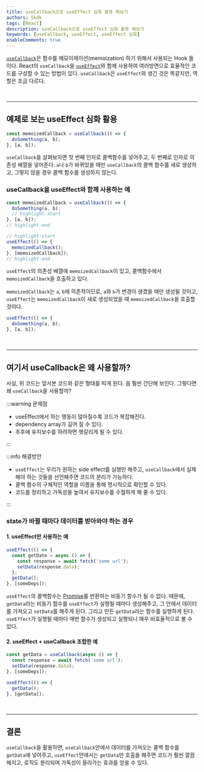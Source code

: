 ```yaml
---
title: useCallback으로 useEffect 심화 활용 해보기
authors: 5kdk
tags: [React]
description: useCallback으로 useEffect 심화 활용 해보기
keywords: [useCallback, useEffect, useEffect 심화]
enableComments: true
---
```


[`useCallback`](https://react.dev/reference/react/useCallback)은 함수를 메모이제이션(memoization) 하기 위해서 사용되는 Hook 들이다. React의 `useCallback`을 [`useEffect`](https://react.dev/reference/react/useEffect)와 함께 사용하여 여러방면으로 효율적인 코드를 구성할 수 있는 방법이 있다. `useCallback`은 `useEffect`와 생긴 것은 똑같지만, 역할은 조금 다르다.

<!--truncate-->

<br />

---

## 예제로 보는 useEffect 심화 활용

```jsx
const memoizedCallback = useCallback(() => {
  doSomething(a, b);
}, [a, b]);
```

`useCallback`을 살펴보자면 첫 번째 인자로 콜백함수를 넣어주고, 두 번째로 인자로 의존성 배열을 넣어준다. `a`나 `b`가 바뀌었을 때만 `useCallback`의 콜백 함수를 새로 생성하고, 그렇지 않을 경우 콜백 함수를 생성하지 않는다.

### useCallback을 useEffect와 함께 사용하는 예

```jsx
const memoizedCallback = useCallback(() => {
  doSomething(a, b);
  // highlight-start
}, [a, b]);
// highlight-end

// highlight-start
useEffect(() => {
  memoizedCallback();
}, [memoizedCallback]);
// highlight-end
```

`useEffect`의 의존성 배열에 `memoizedCallback`이 있고, 콜백함수에서 `memoizedCallback`을 호출하고 있다.

`memoizedCallback`는 `a`, `b`에 의존적이므로, `a`와 `b`가 변경이 생겼을 때만 생성될 것이고, `useEffect`는 `memoizedCallback`이 새로 생성되었을 때 `memoizedCallback`을 호출할 것이다.

```jsx
useEffect(() => {
  doSomething(a, b);
}, [a, b]);
```

<br />

---

## 여기서 useCallback은 왜 사용할까?

사실, 위 코드는 앞서본 코드와 같은 형태를 띠게 된다. 음 훨씬 간단해 보인다. 그렇다면 왜 `useCallback`을 사용할까?

:::warning 문제점

- useEffect에서 하는 행동이 많아질수록 코드가 복잡해진다.
- dependency array가 길어 질 수 있다.
- 추후에 유지보수를 하려하면 헷갈리게 될 수 있다.

:::

:::info 해결방안

- `useEffect`는 우리가 원하는 side effect를 실행만 해주고, `useCallback`에서 실제 해야 하는 것들을 선언해주면 코드의 분리가 가능하다.
- 콜백 함수의 구체적인 역할을 이름을 통해 명시적으로 확인할 수 있다.
- 코드를 정리하고 가독성을 높여서 유지보수를 수월하게 해 줄 수 있다.

:::

### state가 바뀔 때마다 데이터를 받아와야 하는 경우

#### 1. useEffect만 사용하는 예

```jsx
useEffect(() => {
  const getDate = async () => {
    const response = await fetch('some url');
    setData(response.data);
  };
  getData();
}, [someDeps]);
```

`useEffect`의 콜백함수는 [Promise](https://developer.mozilla.org/ko/docs/Web/JavaScript/Reference/Global_Objects/Promise)를 반환하는 비동기 함수가 될 수 없다. 때문에, `getData`라는 비동기 함수를 `useEffect`가 실행될 때마다 생성해주고, 그 안에서 데이터를 가져오고 `setData`를 해주게 된다. 그리고 만든 `getData`라는 함수를 실행하게 된다. `useEffect`가 실행될 때마다 매번 함수가 생성되고 실행되니 매우 비효율적으로 볼 수 있다.

#### 2. useEffect + useCallback 조합한 예

```jsx
const getData = useCallback(async () => {
  const response = await fetch('some url');
  setData(response.data);
}, [someDeps]);

useEffect(() => {
  getData();
}, [getData]);
```

<br />

---

## 결론

`useCallback`을 활용하면, `useCallback`안에서 데이터를 가져오는 콜백 함수를 `getData`에 넣어주고, `useEffect`안에서는 `getData`만 호출을 해주면 코드가 훨씬 깔끔해지고, 로직도 분리되며 가독성이 올라가는 효과를 얻을 수 있다.
